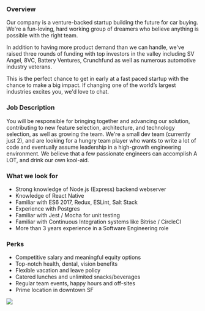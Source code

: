 


### Overview
Our company is a venture-backed startup building the future for car buying. We're a fun-loving, hard working group of dreamers who believe anything is possible with the right team.

In addition to having more product demand than we can handle, we've raised three rounds of funding with top investors in the valley including SV Angel, 8VC, Battery Ventures, Crunchfund as well as numerous automotive industry veterans.

This is the perfect chance to get in early at a fast paced startup with the chance to make a big impact. If changing one of the world’s largest industries excites you, we'd love to chat.

### Job Description
You will be responsible for bringing together and advancing our solution, contributing to new feature selection, architecture, and technology selection, as well as growing the team. 
We're a small dev team (currently just 2), and are looking for a hungry team player who wants to write a lot of code and eventually assume leadership in a high-growth engineering environment. We believe that a few passionate engineers can accomplish A LOT, and drink our own kool-aid.


### What we look for
+ Strong knowledge of Node.js (Express) backend webserver 
+ Knowledge of React Native 
+ Familiar with ES6 2017, Redux, ESLint, Salt Stack 
+ Experience with Postgres 
+ Familiar with Jest / Mocha for unit testing 
+ Familiar with Continuous Integration systems like Bitrise / CircleCI 
+ More than 3 years experience in a Software Engineering role

### Perks
+ Competitive salary and meaningful equity options 
+ Top-notch health, dental, vision benefits 
+ Flexible vacation and leave policy 
+ Catered lunches and unlimited snacks/beverages 
+ Regular team events, happy hours and off-sites 
+ Prime location in downtown SF


[<img src='https://dabuttonfactory.com/button.png?t=Apply&f=Calibri-Bold&ts=24&tc=fff&tshs=1&tshc=000&hp=20&vp=8&c=5&bgt=gradient&bgc=3d85c6&ebgc=073763'>](https://letsrockit.co/users/auth/github?job_id=uhjvzglneq-fullstack-engineer-senior-node-js)

